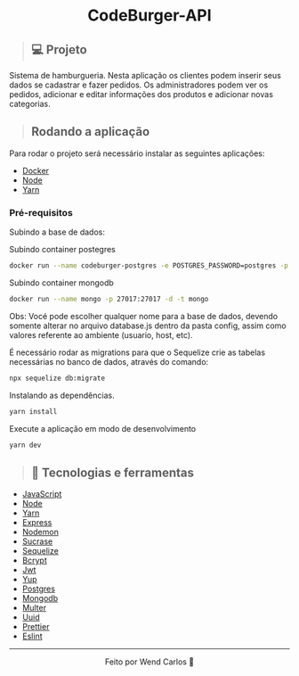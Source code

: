<h1 align="center">CodeBurger-API</h1>

>## 💻 Projeto

<p>Sistema de hamburgueria. Nesta aplicação os clientes podem inserir seus dados se cadastrar e fazer pedidos. Os administradores podem ver os pedidos, adicionar e editar informações dos produtos e adicionar novas categorias.</p>

>## Rodando a aplicação
Para rodar o projeto será necessário instalar as seguintes aplicações:
* [Docker](https://www.docker.com/)
* [Node](https://nodejs.org/en/)
* [Yarn](https://yarnpkg.com/getting-started/install)

### Pré-requisitos
Subindo a base de dados:

Subindo container postegres
```bash
docker run --name codeburger-postgres -e POSTGRES_PASSWORD=postgres -p 5432:5432 -d postgres
```

Subindo container mongodb
```bash
docker run --name mongo -p 27017:27017 -d -t mongo
```
Obs: Vocé pode escolher qualquer nome para a base de dados, devendo somente alterar no arquivo database.js dentro da pasta config, assim como valores referente ao ambiente (usuario, host, etc).

É necessário rodar as migrations para que o Sequelize crie as tabelas necessárias no banco de dados, através do comando:

```bash
npx sequelize db:migrate
```

Instalando as dependências.
```bash
yarn install 
```

Execute a aplicação em modo de desenvolvimento
```bash
yarn dev
```

>## 🚀 Tecnologias e ferramentas 
* [JavaScript](https://developer.mozilla.org/pt-BR/docs/Web/JavaScript)
* [Node](https://nodejs.org/en/)
* [Yarn](https://yarnpkg.com/getting-started/install)
* [Express](https://expressjs.com/pt-br/)
* [Nodemon](https://www.npmjs.com/package/nodemon)
* [Sucrase](https://www.npmjs.com/package/sucrase)
* [Sequelize](https://sequelize.org/master/manual/getting-started.html)
* [Bcrypt](https://www.npmjs.com/package/bcrypt)
* [Jwt](https://jwt.io/)
* [Yup](https://www.npmjs.com/package/yup)
* [Postgres](https://www.postgresql.org/)
* [Mongodb](https://www.mongodb.com/)
* [Multer](https://www.npmjs.com/package/multer)
* [Uuid](https://www.npmjs.com/package/uuid)
* [Prettier](https://prettier.io/)
* [Eslint](https://eslint.org/)

---
<p align="center">Feito por Wend Carlos 👋</p>